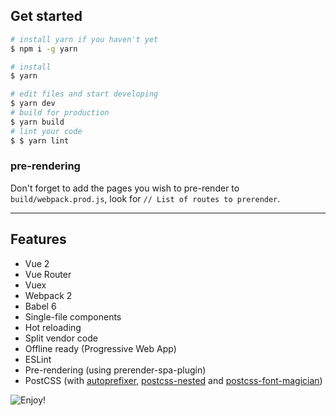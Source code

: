 ## Get started
```bash
# install yarn if you haven't yet
$ npm i -g yarn
```

```bash
# install
$ yarn

# edit files and start developing
$ yarn dev
# build for production
$ yarn build
# lint your code
$ $ yarn lint
```

### pre-rendering
Don't forget to add the pages you wish to pre-render to `build/webpack.prod.js`, look for `// List of routes to prerender`.

---

## Features

- Vue 2
- Vue Router
- Vuex
- Webpack 2
- Babel 6
- Single-file components
- Hot reloading
- Split vendor code
- Offline ready (Progressive Web App)
- ESLint
- Pre-rendering (using prerender-spa-plugin)
- PostCSS (with [autoprefixer](https://github.com/postcss/autoprefixer), [postcss-nested](https://github.com/postcss/postcss-nested) and [postcss-font-magician](https://github.com/jonathantneal/postcss-font-magician))

![](https://i.redd.it/je39v7x9p58y.jpg "Enjoy!")
